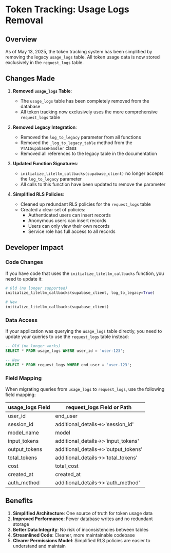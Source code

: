 # Token Tracking: Usage Logs Removal

## Overview

As of May 13, 2025, the token tracking system has been simplified by removing the legacy `usage_logs` table. All token usage data is now stored exclusively in the `request_logs` table.

## Changes Made

1. **Removed `usage_logs` Table**:
   - The `usage_logs` table has been completely removed from the database
   - All token tracking now exclusively uses the more comprehensive `request_logs` table

2. **Removed Legacy Integration**:
   - Removed the `log_to_legacy` parameter from all functions
   - Removed the `_log_to_legacy_table` method from the `VTAISupabaseHandler` class
   - Removed all references to the legacy table in the documentation

3. **Updated Function Signatures**:
   - `initialize_litellm_callbacks(supabase_client)` no longer accepts the `log_to_legacy` parameter
   - All calls to this function have been updated to remove the parameter

4. **Simplified RLS Policies**:
   - Cleaned up redundant RLS policies for the `request_logs` table
   - Created a clear set of policies:
     - Authenticated users can insert records
     - Anonymous users can insert records
     - Users can only view their own records
     - Service role has full access to all records

## Developer Impact

### Code Changes

If you have code that uses the `initialize_litellm_callbacks` function, you need to update it:

```python
# Old (no longer supported)
initialize_litellm_callbacks(supabase_client, log_to_legacy=True)

# New
initialize_litellm_callbacks(supabase_client)
```

### Data Access

If your application was querying the `usage_logs` table directly, you need to update your queries to use the `request_logs` table instead:

```sql
-- Old (no longer works)
SELECT * FROM usage_logs WHERE user_id = 'user-123';

-- New
SELECT * FROM request_logs WHERE end_user = 'user-123';
```

### Field Mapping

When migrating queries from `usage_logs` to `request_logs`, use the following field mapping:

| usage_logs Field | request_logs Field or Path |
|------------------|----------------------------|
| user_id          | end_user                   |
| session_id       | additional_details->>'session_id' |
| model_name       | model                      |
| input_tokens     | additional_details->>'input_tokens' |
| output_tokens    | additional_details->>'output_tokens' |
| total_tokens     | additional_details->>'total_tokens' |
| cost             | total_cost                 |
| created_at       | created_at                 |
| auth_method      | additional_details->>'auth_method' |

## Benefits

1. **Simplified Architecture**: One source of truth for token usage data
2. **Improved Performance**: Fewer database writes and no redundant storage
3. **Better Data Integrity**: No risk of inconsistencies between tables
4. **Streamlined Code**: Cleaner, more maintainable codebase
5. **Clearer Permissions Model**: Simplified RLS policies are easier to understand and maintain

